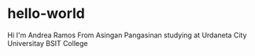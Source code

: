 # hello-world
Hi I'm Andrea Ramos From Asingan Pangasinan
studying at Urdaneta City Universitay BSIT College 
